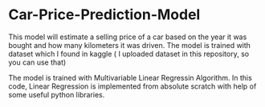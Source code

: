 # Car-Price-Prediction-Model
This model will estimate a selling price of a car based on the year it was bought and how many kilometers it was driven. The model is trained with dataset which I found in kaggle ( I uploaded dataset in this repository, so you can use that)  

The model is trained with Multivariable Linear Regressin Algorithm. In this code, Linear Regression is implemented from absolute scratch with help of some useful python libraries.
